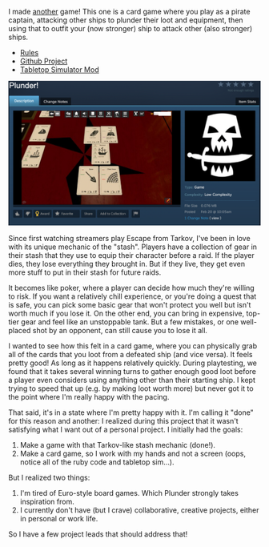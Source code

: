 I made [another](/It's-a-game!) game! This one is a card game where you play as a pirate captain, attacking other ships to plunder their loot and equipment, then using that to outfit your (now stronger) ship to attack other (also stronger) ships.

* [Rules](https://github.com/beekley/plunder/blob/main/RULES.md)
* [Github Project](https://github.com/beekley/plunder)
* [Tabletop Simulator Mod](https://steamcommunity.com/sharedfiles/filedetails/?id=2759806101)

![Steam Workshop](https://github.com/beekley/beekley.github.io/blob/master/images/plunder.png?raw=true)

Since first watching streamers play Escape from Tarkov, I've been in love with its unique mechanic of the "stash". Players have a collection of gear in their stash that they use to equip their character before a raid. If the player dies, they lose everything they brought in. But if they live, they get even more stuff to put in their stash for future raids.

It becomes like poker, where a player can decide how much they're willing to risk. If you want a relatively chill experience, or you're doing a quest that is safe, you can pick some basic gear that won't protect you well but isn't worth much if you lose it. On the other end, you can bring in expensive, top-tier gear and feel like an unstoppable tank. But a few mistakes, or one well-placed shot by an opponent, can still cause you to lose it all.

I wanted to see how this felt in a card game, where you can physically grab all of the cards that you loot from a defeated ship (and vice versa). It feels pretty good! As long as it happens relatively quickly. During playtesting, we found that it takes several winning turns to gather enough good loot before a player even considers using anything other than their starting ship. I kept trying to speed that up (e.g. by making loot worth more) but never got it to the point where I'm really happy with the pacing.

That said, it's in a state where I'm pretty happy with it. I'm calling it "done" for this reason and another: I realized during this project that it wasn't satisfying what I want out of a personal project. I initially had the goals:

1. Make a game with that Tarkov-like stash mechanic (done!).
2. Make a card game, so I work with my hands and not a screen (oops, notice all of the ruby code and tabletop sim...).

But I realized two things:

1. I'm tired of Euro-style board games. Which Plunder strongly takes inspiration from.
2. I currently don't have (but I crave) collaborative, creative projects, either in personal or work life.

So I have a few project leads that should address that!
